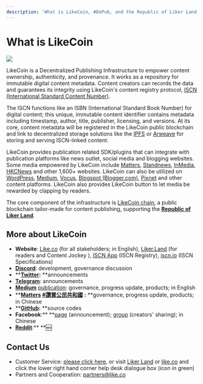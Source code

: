 ```yaml
---
description: 'What is LikeCoin, #DePub, and the Republic of Liker Land'
---
```


# What is LikeCoin

![](.gitbook/assets/likecoin_presskit_likecoin_asset_likecoinfeature.png)

LikeCoin is a Decentralized Publishing Infrastructure to empower content ownership, authenticity, and provenance. It works as a repository for immutable digital content metadata. Content creators can records the data and guarantees its integrity using LikeCoin's content registry protocol, [ISCN (International Standard Content Number)](https://iscn.io).

The ISCN functions like an ISBN (International Standard Book Number) for digital content; this unique, immutable content identifier contains metadata including timestamp, author, title, publisher, licensing, and versions. At its core, content metadata will be registered in the LikeCoin public blockchain and link to decentralized storage solutions like the [IPFS](https://medium.com/@ipfs) or [Arweave](https://arweave.medium.com) for storing and serving ISCN-linked content.

LikeCoin provides publication related SDK/plugins that can integrate with publication platforms like news outlet, social media and blogging websites.  Some media empowered by LikeCoin include [Matters](https://matters.news), [Standnews](https://www.thestandnews.com), [InMedia](https://www.inmediahk.net), [HKCNews](https://www.hkcnews.com) and other 1,600+ websites. LikeCoin can also be utilized on [WordPress](https://wordpress.org/plugins/likecoin/), [Medium](https://medium.com), [Vocus](https://vocus.cc), [Blogspot (Blogger.com)](https://www.blogger.com/dashboard/reading), [Pixnet](https://appmarket.pixnet.tw/#!/addon/1331) and other content platforms. LikeCoin also provides LikeCoin button to let media be rewarded by clapping by readers.

The core component of the infrastructure is [LikeCoin chain](https://likecoin.bigdipper.live), a public blockchain tailor-made for content publishing, supporting the [**Republic of Liker Land**](https://liker.land/getapp).

## More about LikeCoin

* **Website**: [Like.co](https://like.co) (for all stakeholders; in English), [Liker.Land](https://liker.land) (for readers and Content Jockey ), [ISCN App](https://app.like.co) (ISCN Registry), [iscn.io](https://iscn.io) (ISCN Specifications)
* [**Discord**](https://discord.com/invite/W4DQ6peZZZ): development, governance discussion
* ****[**Twitter**](https://twitter.com/likecoin):** **announcements
* [**Telegram**](https://t.me/likecoin): announcements
* [**Medium**](https://medium.com/likecoin) [publication](https://medium.com/likecoin): governance, progress update, products; in English
* ****[**Matters**](https://matters.news/tags/VGFnOjgwOTQ) [**#讚賞公民共和國**](https://matters.news/tags/VGFnOjgwOTQ)** **:** **governance, progress update, products; in Chinese
* ****[**GitHub**](https://github.com/likecoin):** **source codes
* **Facebook**:** **[page](https://www.facebook.com/Liker.Land/) (announcement); [group](https://www.facebook.com/groups/likecoin) (creators' sharing); in Chinese
* [**Reddit**](https://www.reddit.com/r/LikeCoin/):** **:new:

## Contact Us

* Customer Service: [please click here](https://go.crisp.chat/chat/embed/?website_id=5c009125-5863-4059-ba65-43f177ca33f7), or visit [Liker Land](https://liker.land) or [like.co](https://like.co) and click the lower right hand corner help desk dialogue box (icon in green)
* Partners and Cooperation: [partners@like.co](mailto:partners@like.co)
